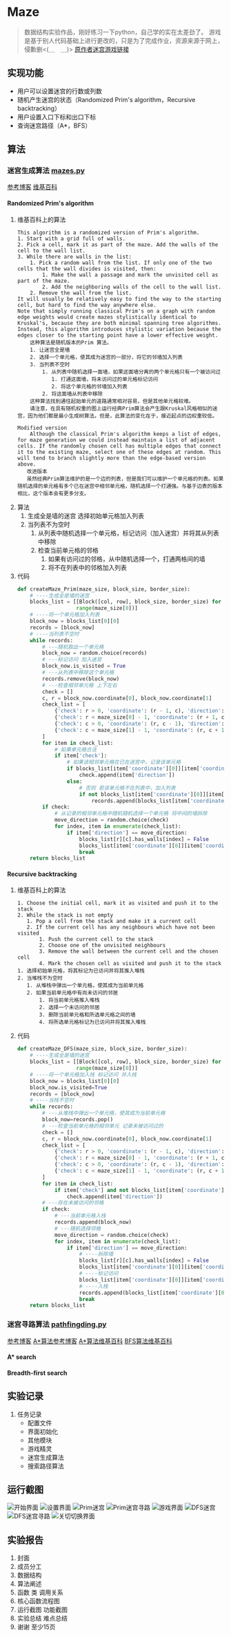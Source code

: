 # Maze
> 数据结构实验作品，刚好练习一下python，自己学的实在太差劲了。
> 游戏是基于别人代码基础上进行更改的，只是为了完成作业，资源来源于网上，侵歉删<(＿　＿)>
[原作者迷宫游戏链接](https://github.com/CharlesPikachu/Games/tree/master/Game20)
## 实现功能
+ 用户可以设置迷宫的行数或列数
+ 随机产生迷宫的状态（Randomized Prim's algorithm，Recursive backtracking）
+ 用户设置入口下标和出口下标
+ 查询迷宫路径（A*，BFS）
## 算法
### 迷宫生成算法 [mazes.py](./modules/mazes.py)
[参考博客](https://blog.csdn.net/juzihongle1/article/details/73135920) [维基百科](https://en.wikipedia.org/wiki/Maze_generation_algorithm#Recursive_backtracker)
#### Randomized Prim's algorithm
1. 维基百科上的算法
    ```text
   This algorithm is a randomized version of Prim's algorithm.
    1. Start with a grid full of walls.
    2. Pick a cell, mark it as part of the maze. Add the walls of the cell to the wall list.
    3. While there are walls in the list:
        1. Pick a random wall from the list. If only one of the two cells that the wall divides is visited, then:
            1. Make the wall a passage and mark the unvisited cell as part of the maze.
            2. Add the neighboring walls of the cell to the wall list.
        2. Remove the wall from the list.
    It will usually be relatively easy to find the way to the starting cell, but hard to find the way anywhere else.
    Note that simply running classical Prim's on a graph with random edge weights would create mazes stylistically identical to Kruskal's, because they are both minimal spanning tree algorithms. Instead, this algorithm introduces stylistic variation because the edges closer to the starting point have a lower effective weight.
        这种算法是随机版本的Prim 算法。
        1. 让迷宫全是墙
        2. 选择一个单元格，使其成为迷宫的一部分，将它的邻墙加入列表
        3. 当列表不空时
            1. 从列表中随机选择一面墙，如果这面墙分离的两个单元格只有一个被访问过
               1. 打通这面墙，将未访问过的单元格标记访问
               2. 将这个单元格的邻墙加入列表
            2. 将这面墙从列表中移除
        这种算法找到通往起始单元的道路通常相对容易，但是其他单元格较难。
        请注意，在具有随机权重的图上运行经典Prim算法会产生跟Kruskal风格相似的迷宫，因为他们都是最小生成树算法。但是，此算法的变化在于，接近起点的边权重较低。
    
   Modified version
        Although the classical Prim's algorithm keeps a list of edges, for maze generation we could instead maintain a list of adjacent cells. If the randomly chosen cell has multiple edges that connect it to the existing maze, select one of these edges at random. This will tend to branch slightly more than the edge-based version above.
       改进版本
       虽然经典Prim算法维护的是一个边的列表，但是我们可以维护一个单元格的列表。如果随机选择的单元格有多个已在迷宫中相邻单元格，随机选择一个打通强。与基于边表的版本相比，这个版本会有更多分支。
    ```
2. 算法
    1. 生成全是墙的迷宫 选择初始单元格加入列表
    2. 当列表不为空时
       1. 从列表中随机选择一个单元格，标记访问（加入迷宫）并将其从列表中移除
       2. 检查当前单元格的邻格
           1. 如果有访问过的邻格，从中随机选择一个，打通两格间的墙
           2. 将不在列表中的邻格加入列表
2. 代码
    ```python
    def createMaze_Prim(maze_size, block_size, border_size):
        # ----生成全是墙的迷宫
        blocks_list = [[Block([col, row], block_size, border_size) for col in range(maze_size[1])] for row in
                       range(maze_size[0])]
        # ----将一个单元格加入列表
        block_now = blocks_list[0][0]
        records = [block_now]
        # ----当列表不空时
        while records:
            # ---随机取出一个单元格
            block_now = random.choice(records)
            # ---标记访问 加入迷宫
            block_now.is_visited = True
            # ---从列表中移除这个单元格
            records.remove(block_now)
            # ---检查相邻单元格 上下左右
            check = []
            c, r = block_now.coordinate[0], block_now.coordinate[1]
            check_list = [
                {'check': r > 0, 'coordinate': (r - 1, c), 'direction': 'Up', 'index': 1},
                {'check': r < maze_size[0] - 1, 'coordinate': (r + 1, c), 'direction': 'Down', 'index': 0},
                {'check': c > 0, 'coordinate': (r, c - 1), 'direction': 'Left', 'index': 3},
                {'check': c < maze_size[1] - 1, 'coordinate': (r, c + 1), 'direction': 'Right', 'index': 2}
            ]
            for item in check_list:
                # 如果单元格合法
                if item['check']:
                    # 如果该相邻单元格在已在迷宫中，记录该单元格
                    if blocks_list[item['coordinate'][0]][item['coordinate'][1]].is_visited:
                        check.append(item['direction'])
                    else:
                        # 否则 若该单元格不在列表中，加入列表
                        if not blocks_list[item['coordinate'][0]][item['coordinate'][1]] in records:
                            records.append(blocks_list[item['coordinate'][0]][item['coordinate'][1]])
            if check:
                # 从记录的相邻单元格中随机随机选择一个单元格 将中间的墙拆除
                move_direction = random.choice(check)
                for index, item in enumerate(check_list):
                    if item['direction'] == move_direction:
                        blocks_list[r][c].has_walls[index] = False
                        blocks_list[item['coordinate'][0]][item['coordinate'][1]].has_walls[item['index']] = False
                        break
        return blocks_list
    ```
#### Recursive backtracking
1. 维基百科上的算法
    ```text
    1. Choose the initial cell, mark it as visited and push it to the stack
    2. While the stack is not empty
       1. Pop a cell from the stack and make it a current cell
       2. If the current cell has any neighbours which have not been visited
           1. Push the current cell to the stack
           2. Choose one of the unvisited neighbours
           3. Remove the wall between the current cell and the chosen cell
           4. Mark the chosen cell as visited and push it to the stack
    1. 选择初始单元格，将其标记为已访问并将其推入堆栈
    2. 当堆栈不为空时
       1. 从堆栈中弹出一个单元格，使其成为当前单元格
       2. 如果当前单元格中有尚未访问的邻居
           1. 将当前单元格推入堆栈
           2. 选择一个未访问的邻居
           3. 删除当前单元格和所选单元格之间的墙
           4. 将所选单元格标记为已访问并将其推入堆栈
    ```
2. 代码
    ```python
    def createMaze_DFS(maze_size, block_size, border_size):
        # ----生成全是墙的迷宫
        blocks_list = [[Block([col, row], block_size, border_size) for col in range(maze_size[1])] for row in
                       range(maze_size[0])]
        # ----将一个单元格加入栈 标记访问 并入栈
        block_now = blocks_list[0][0]
        block_now.is_visited=True
        records = [block_now]
        # ----当栈不空时
        while records:
            # ---从堆栈中弹出一个单元格，使其成为当前单元格
            block_now=records.pop()
            # ---检查当前单元格的相邻单元 记录未被访问过的
            check = []
            c, r = block_now.coordinate[0], block_now.coordinate[1]
            check_list = [
                {'check': r > 0, 'coordinate': (r - 1, c), 'direction': 'Up', 'index': 1},
                {'check': r < maze_size[0] - 1, 'coordinate': (r + 1, c), 'direction': 'Down', 'index': 0},
                {'check': c > 0, 'coordinate': (r, c - 1), 'direction': 'Left', 'index': 3},
                {'check': c < maze_size[1] - 1, 'coordinate': (r, c + 1), 'direction': 'Right', 'index': 2}
            ]
            for item in check_list:
                if item['check'] and not blocks_list[item['coordinate'][0]][item['coordinate'][1]].is_visited:
                    check.append(item['direction'])
            # ---存在未被访问的邻格
            if check:
                # ---当前单元格入栈
                records.append(block_now)
                # ---随机选择邻格
                move_direction = random.choice(check)
                for index, item in enumerate(check_list):
                    if item['direction'] == move_direction:
                        # ----拆除墙
                        blocks_list[r][c].has_walls[index] = False
                        blocks_list[item['coordinate'][0]][item['coordinate'][1]].has_walls[item['index']] = False
                        # ----标记访问
                        blocks_list[item['coordinate'][0]][item['coordinate'][1]].is_visited=True
                        # ----入栈
                        records.append(blocks_list[item['coordinate'][0]][item['coordinate'][1]])
                        break
        return blocks_list
    ```
### 迷宫寻路算法 [pathfingding.py](./modules/pathfinding.py)
[参考博客](https://blog.csdn.net/Dog_dream/article/details/80270398) [A*算法参考博客](https://blog.csdn.net/diamonjoy_zone/article/details/65630144) [A*算法维基百科](https://en.wikipedia.org/wiki/Breadth-first_search) [BFS算法维基百科](https://en.wikipedia.org/wiki/Breadth-first_search)
#### A* search
#### Breadth-first search
## 实验记录
1. 任务记录
    + 配置文件
    + 界面初始化
    + 其他模块
    + 游戏精灵
    + 迷宫生成算法
    + 搜索路径算法
## 运行截图
![开始界面](./resources/images/开始界面.PNG)
![设置界面](./resources/images/设置界面.PNG)
![Prim迷宫](./resources/images/Prim.PNG)
![Prim迷宫寻路](./resources/images/寻路.PNG)
![游戏界面](./resources/images/Play.PNG)
![DFS迷宫](./resources/images/DFS.PNG)
![DFS迷宫寻路](./resources/images/寻路DFS.PNG)
![关切切换界面](./resources/images/关卡切换界面.PNG)
## 实验报告
1. 封面
2. 成员分工
3. 数据结构
4. 算法阐述
5. 函数 类 调用关系
6. 核心函数流程图 
7. 运行截图 功能截图
8. 实验总结 难点总结
9. 谢谢
至少15页